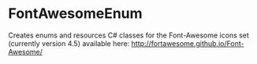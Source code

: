 # FontAwesomeEnum
Creates enums and resources C# classes for the Font-Awesome icons set (currently version 4.5) available here: http://fortawesome.github.io/Font-Awesome/
